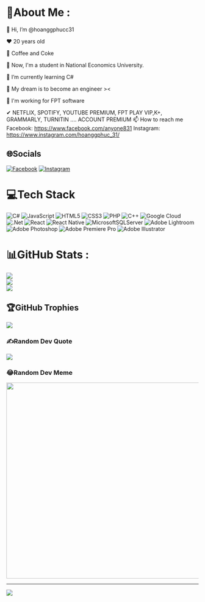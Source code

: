 # 💫About Me :
👋 Hi, I’m @hoanggphucc31

❤ 20 years old

🥤 Coffee and Coke

👀 Now, I'm a student in National Economics University.

🌱 I’m currently learning C#

💞️ My dream is to become an engineer ><

🤞 I'm working for FPT software

✔ NETFLIX, SPOTIFY, YOUTUBE PREMIUM, FPT PLAY VIP,K+, GRAMMARLY, TURNITIN .... ACCOUNT PREMIUM
📫 How to reach me Facebook: https://www.facebook.com/anyone831 Instagram: https://www.instagram.com/hoanggphuc_31/

## 🌐Socials
[![Facebook](https://img.shields.io/badge/Facebook-%231877F2.svg?logo=Facebook&logoColor=white)](https://facebook.com/anyone831) [![Instagram](https://img.shields.io/badge/Instagram-%23E4405F.svg?logo=Instagram&logoColor=white)](https://instagram.com/hoanggphuc_31) 

# 💻Tech Stack
![C#](https://img.shields.io/badge/c%23-%23239120.svg?style=for-the-badge&logo=c-sharp&logoColor=white) ![JavaScript](https://img.shields.io/badge/javascript-%23323330.svg?style=for-the-badge&logo=javascript&logoColor=%23F7DF1E) ![HTML5](https://img.shields.io/badge/html5-%23E34F26.svg?style=for-the-badge&logo=html5&logoColor=white) ![CSS3](https://img.shields.io/badge/css3-%231572B6.svg?style=for-the-badge&logo=css3&logoColor=white) ![PHP](https://img.shields.io/badge/php-%23777BB4.svg?style=for-the-badge&logo=php&logoColor=white) ![C++](https://img.shields.io/badge/c++-%2300599C.svg?style=for-the-badge&logo=c%2B%2B&logoColor=white) ![Google Cloud](https://img.shields.io/badge/Google%20Cloud-%234285F4.svg?style=for-the-badge&logo=google-cloud&logoColor=white) ![.Net](https://img.shields.io/badge/.NET-5C2D91?style=for-the-badge&logo=.net&logoColor=white) ![React](https://img.shields.io/badge/react-%2320232a.svg?style=for-the-badge&logo=react&logoColor=%2361DAFB) ![React Native](https://img.shields.io/badge/react_native-%2320232a.svg?style=for-the-badge&logo=react&logoColor=%2361DAFB) ![MicrosoftSQLServer](https://img.shields.io/badge/Microsoft%20SQL%20Sever-CC2927?style=for-the-badge&logo=microsoft%20sql%20server&logoColor=white) ![Adobe Lightroom](https://img.shields.io/badge/Adobe%20Lightroom-31A8FF.svg?style=for-the-badge&logo=Adobe%20Lightroom&logoColor=white) ![Adobe Photoshop](https://img.shields.io/badge/adobephotoshop-%2331A8FF.svg?style=for-the-badge&logo=adobephotoshop&logoColor=white) ![Adobe Premiere Pro](https://img.shields.io/badge/Adobe%20Premiere%20Pro-9999FF.svg?style=for-the-badge&logo=Adobe%20Premiere%20Pro&logoColor=white) ![Adobe Illustrator](https://img.shields.io/badge/adobeillustrator-%23FF9A00.svg?style=for-the-badge&logo=adobeillustrator&logoColor=white)
# 📊GitHub Stats :
![](https://github-readme-stats.vercel.app/api?username=hoanggphucc31&theme=default&hide_border=true&include_all_commits=true&count_private=false)<br/>
![](https://github-readme-streak-stats.herokuapp.com/?user=hoanggphucc31&theme=default&hide_border=true)<br/>
![](https://github-readme-stats.vercel.app/api/top-langs/?username=hoanggphucc31&theme=default&hide_border=true&include_all_commits=true&count_private=false&layout=compact)

## 🏆GitHub Trophies
![](https://github-profile-trophy.vercel.app/?username=hoanggphucc31&theme=onedark&no-frame=false&no-bg=true&margin-w=4)

### ✍️Random Dev Quote
![](https://quotes-github-readme.vercel.app/api?type=horizontal&theme=radical)

### 😂Random Dev Meme
<img src="https://random-memer.herokuapp.com/" width="512px"/>

---
![](https://komarev.com/ghpvc/?username=hoanggphucc31&label=Visitors+Count&color=brightgreen)
